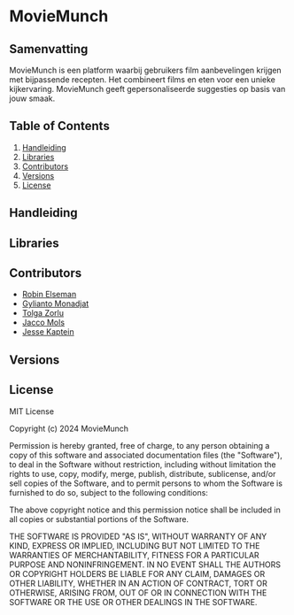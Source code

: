 # MovieMunch

## Samenvatting
MovieMunch is een platform waarbij gebruikers film aanbevelingen krijgen met bijpassende recepten. Het combineert films en eten voor een unieke kijkervaring. MovieMunch geeft gepersonaliseerde suggesties op basis van jouw smaak.

## Table of Contents
1. [Handleiding](#handleiding)
2. [Libraries](#libraries)
3. [Contributors](#contributors)
4. [Versions](#versions)
5. [License](#license)

## Handleiding

## Libraries

## Contributors
- [Robin Elseman](https://github.com/RobinElseman)
- [Gylianto Monadjat](https://github.com/gylianto)
- [Tolga Zorlu](https://github.com/TolgaZZ)
- [Jacco Mols](https://github.com/Jacco12)
- [Jesse Kaptein](https://github.com/N0kk0N)

## Versions

## License
MIT License

Copyright (c) 2024 MovieMunch

Permission is hereby granted, free of charge, to any person obtaining a copy
of this software and associated documentation files (the "Software"), to deal
in the Software without restriction, including without limitation the rights
to use, copy, modify, merge, publish, distribute, sublicense, and/or sell
copies of the Software, and to permit persons to whom the Software is
furnished to do so, subject to the following conditions:

The above copyright notice and this permission notice shall be included in all
copies or substantial portions of the Software.

THE SOFTWARE IS PROVIDED "AS IS", WITHOUT WARRANTY OF ANY KIND, EXPRESS OR
IMPLIED, INCLUDING BUT NOT LIMITED TO THE WARRANTIES OF MERCHANTABILITY,
FITNESS FOR A PARTICULAR PURPOSE AND NONINFRINGEMENT. IN NO EVENT SHALL THE
AUTHORS OR COPYRIGHT HOLDERS BE LIABLE FOR ANY CLAIM, DAMAGES OR OTHER
LIABILITY, WHETHER IN AN ACTION OF CONTRACT, TORT OR OTHERWISE, ARISING FROM,
OUT OF OR IN CONNECTION WITH THE SOFTWARE OR THE USE OR OTHER DEALINGS IN THE
SOFTWARE.


